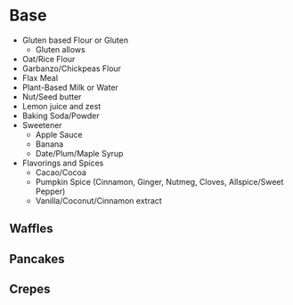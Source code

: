 # Base

- Gluten based Flour or Gluten
  - Gluten allows 
- Oat/Rice Flour
- Garbanzo/Chickpeas Flour
- Flax Meal
- Plant-Based Milk or Water
- Nut/Seed butter
- Lemon juice and zest
- Baking Soda/Powder
- Sweetener
    - Apple Sauce
    - Banana
    - Date/Plum/Maple Syrup
- Flavorings and Spices
  - Cacao/Cocoa
  - Pumpkin Spice (Cinnamon, Ginger, Nutmeg, Cloves, Allspice/Sweet Pepper)
  - Vanilla/Coconut/Cinnamon extract


## Waffles

## Pancakes

## Crepes



